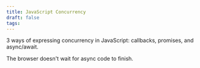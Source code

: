```yaml
---
title: JavaScript Concurrency
draft: false
tags:
---
```

 3 ways of expressing concurrency in JavaScript: callbacks, promises, and async/await. 

The browser doesn't wait for async code to finish.



